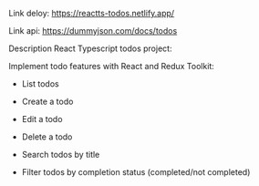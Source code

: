 Link deloy: https://reactts-todos.netlify.app/

Link api: https://dummyjson.com/docs/todos

Description React Typescript todos project:

Implement todo features with React and Redux Toolkit:

+ List todos

+ Create a todo

+ Edit a todo

+ Delete a todo

+ Search todos by title
    
+ Filter todos by completion status (completed/not completed)
